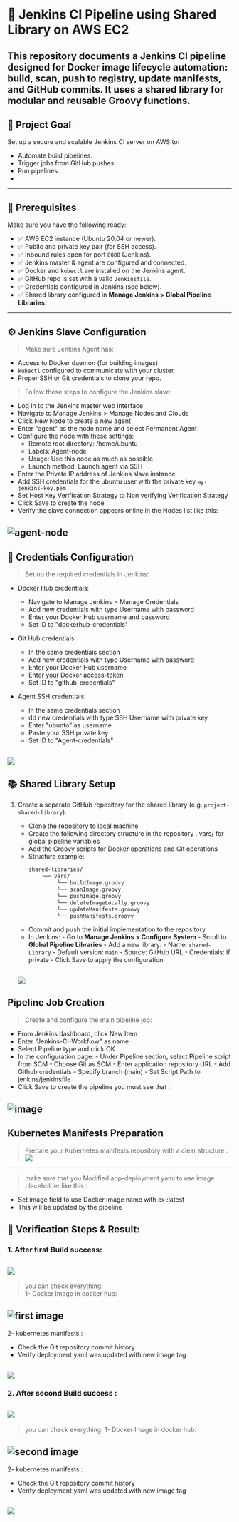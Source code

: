 # 🚀 Jenkins CI Pipeline using Shared Library on AWS EC2

This repository documents a Jenkins CI pipeline designed for Docker image lifecycle automation: build, scan, push to registry, update manifests, and GitHub commits. It uses a shared library for modular and reusable Groovy functions.
---



## 📌 Project Goal

Set up a secure and scalable Jenkins CI server on AWS to:

- Automate build pipelines.
- Trigger jobs from GitHub pushes.
- Run pipelines.
- 
---


## 🔧 Prerequisites

Make sure you have the following ready:

- ✅ AWS EC2 instance (Ubuntu 20.04 or newer).
- ✅ Public and private key pair (for SSH access).
- ✅ Inbound rules open for port `8080` (Jenkins).
- ✅ Jenkins master & agent are configured and connected.
- ✅ Docker and `kubectl` are installed on the Jenkins agent.
- ✅ GitHub repo is set with a valid `Jenkinsfile`.
- ✅ Credentials configured in Jenkins (see below).
- ✅ Shared library configured in **Manage Jenkins > Global Pipeline Libraries**.

---

## ⚙️ Jenkins Slave Configuration

> Make sure Jenkins Agent has:
- Access to Docker daemon (for building images).
- `kubectl` configured to communicate with your cluster.
- Proper SSH or Git credentials to clone your repo.

> Follow these steps to configure the Jenkins slave:
- Log in to the Jenkins master web interface
- Navigate to Manage Jenkins > Manage Nodes and Clouds
- Click New Node to create a new agent
- Enter "agent" as the node name and select Permanent Agent
- Configure the node with these settings:
    - Remote root directory: /home/ubuntu
    - Labels: Agent-node
    - Usage: Use this node as much as possible
    - Launch method: Launch agent via SSH
- Enter the Private IP address of Jenkins slave instance
- Add SSH credentials for the ubuntu user with the private key `my-jenkins-key.pem`
- Set Host Key Verification Strategy to Non verifying Verification Strategy
- Click Save to create the node
- Verify the slave connection appears online in the Nodes list like this:

![agent-node](https://github.com/Mohamedmagdy220/-CloudDevOpsProject/blob/main/Jenkins/images/agent-node.png)
---

## 🔐 Credentials Configuration

> Set up the required credentials in Jenkins:
- Docker Hub credentials:
     - Navigate to Manage Jenkins > Manage Credentials
     - Add new credentials with type Username with password
     - Enter your Docker Hub username and password
     - Set ID to "dockerhub-credentials"

- Git Hub credentials:
    - In the same credentials section
    - Add new credentials with type Username with password
    - Enter your Docker Hub username 
    - Enter your Docker access-token
    - Set ID to "github-credentials"
    
- Agent SSH credentials:
    - In the same credentials section
    - dd new credentials with type SSH Username with private key
    - Enter "ubunto" as username 
    - Paste your SSH private key
    - Set ID to "Agent-credentials"

![](https://github.com/Mohamedmagdy220/-CloudDevOpsProject/blob/main/Jenkins/images/credentials.png)
---

## 📚 Shared Library Setup

1. Create a separate GitHub repository for the shared library (e.g. `project-shared-library`).
   - Clone the repository to local machine
   - Create the following directory structure in the repository
         . vars/ for global pipeline variables
   - Add the Groovy scripts for Docker operations and Git operations
   - Structure example:
        ```bash
        shared-libraries/
            └── vars/
                 └── buildImage.groovy
                 └── scanImage.groovy
                 └── pushImage.groovy
                 └── deleteImageLocally.groovy
                 └── updateManifests.groovy
                 └── pushManifests.groovy
        ```
   - Commit and push the initial implementation to the repository
   - In Jenkins:
         - Go to **Manage Jenkins > Configure System**
         - Scroll to **Global Pipeline Libraries**
         - Add a new library:
            - Name: `shared-Library`
            - Default version: `main`
            - Source: GitHub URL
            - Credentials: if private
         - Click Save to apply the configuration

   ![](https://github.com/Mohamedmagdy220/-CloudDevOpsProject/blob/main/Jenkins/images/library.png)
   ---
   
## Pipeline Job Creation
> Create and configure the main pipeline job:
- From Jenkins dashboard, click New Item
-  Enter "Jenkins-CI-Workflow" as name
- Select Pipeline type and click OK
- In the configuration page:
        - Under Pipeline section, select Pipeline script from SCM
        - Choose Git as SCM
        - Enter application repository URL
        - Add Github credentials
        - Specify branch (main)
        - Set Script Path to jenkins/jenkinsfile
- Click Save to create the pipeline
you must see that :

![image](https://github.com/Mohamedmagdy220/-CloudDevOpsProject/blob/main/Jenkins/images/after%20create%20pipeline.png)
---


## Kubernetes Manifests Preparation
> Prepare your Kubernetes manifests repository with a clear structure :
![](https://github.com/Mohamedmagdy220/-CloudDevOpsProject/blob/main/Jenkins/images/kubernetes%20files.png)
---

> make sure that you Modified app-deployment.yaml to use image placeholder like this :
   - Set image field to use Docker image name with ex :latest <tag>
   - This will be updated by the pipeline

## 📌 Verification Steps &  Result:
### 1. After first Build success:
![](https://github.com/Mohamedmagdy220/-CloudDevOpsProject/blob/main/Jenkins/images/first%20build.png)
---
> you can check everything:       
1- Docker Image in docker hub:

![first image](https://github.com/Mohamedmagdy220/-CloudDevOpsProject/blob/main/Jenkins/images/first%20pipeline.png)
---

2- kubernetes manifests :
   - Check the Git repository commit history
   - Verify deployment.yaml was updated with new image tag

![](https://github.com/Mohamedmagdy220/-CloudDevOpsProject/blob/main/Jenkins/images/image%20with%20tag%201.png)
---
   

### 2. After second Build success :
![](https://github.com/Mohamedmagdy220/-CloudDevOpsProject/blob/main/Jenkins/images/second%20build.png)
---
> you can check everything:
1- Docker Image in docker hub:

![second image](https://github.com/Mohamedmagdy220/-CloudDevOpsProject/blob/main/Jenkins/images/second%20pipeline.png)
---

2- kubernetes manifests :
   - Check the Git repository commit history
   - Verify deployment.yaml was updated with new image tag

![](https://github.com/Mohamedmagdy220/-CloudDevOpsProject/blob/main/Jenkins/images/image%20with%20tag%202.png)
---


